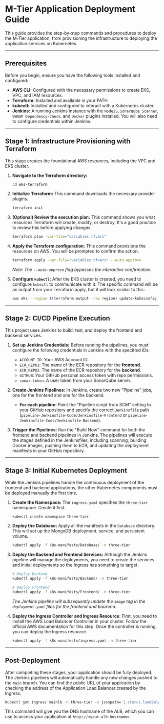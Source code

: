 # M-Tier Application Deployment Guide

This guide provides the step-by-step commands and procedures to deploy the M-Tier application, from provisioning the infrastructure to deploying the application services on Kubernetes.

---

## Prerequisites

Before you begin, ensure you have the following tools installed and configured:

-   **AWS CLI:** Configured with the necessary permissions to create EKS, VPC, and IAM resources.
-   **Terraform:** Installed and available in your PATH.
-   **kubectl:** Installed and configured to interact with a Kubernetes cluster.
-   **Jenkins:** A running Jenkins instance with the `NodeJS`, `SonarQube Scanner`, `OWASP Dependency-Check`, and `Docker` plugins installed. You will also need to configure credentials within Jenkins.

---

## Stage 1: Infrastructure Provisioning with Terraform

This stage creates the foundational AWS resources, including the VPC and EKS cluster.

1.  **Navigate to the Terraform directory:**
    ```bash
    cd eks-terraform
    ```

2.  **Initialize Terraform:**
    This command downloads the necessary provider plugins.
    ```bash
    terraform init
    ```

3.  **(Optional) Review the execution plan:**
    This command shows you what resources Terraform will create, modify, or destroy. It's a good practice to review this before applying changes.
    ```bash
    terraform plan -var-file="variables.tfvars"
    ```

4.  **Apply the Terraform configuration:**
    This command provisions the resources on AWS. You will be prompted to confirm the action.
    ```bash
    terraform apply -var-file="variables.tfvars" --auto-approve
    ```
    *Note: The `--auto-approve` flag bypasses the interactive confirmation.*

5.  **Configure `kubectl`:**
    After the EKS cluster is created, you need to configure `kubectl` to communicate with it. The specific command will be an output from your Terraform apply, but it will look similar to this:
    ```bash
    aws eks --region $(terraform output -raw region) update-kubeconfig --name $(terraform output -raw cluster_name)
    ```

---

## Stage 2: CI/CD Pipeline Execution

This project uses Jenkins to build, test, and deploy the frontend and backend services.

1.  **Set up Jenkins Credentials:**
    Before running the pipelines, you must configure the following credentials in Jenkins with the specified IDs:
    -   `ACCOUNT_ID`: Your AWS Account ID.
    -   `ECR_REPO1`: The name of the ECR repository for the **frontend**.
    -   `ECR_REPO2`: The name of the ECR repository for the **backend**.
    -   `GITHUB`: Your GitHub personal access token with repo permissions.
    -   `sonar-token`: A user token from your SonarQube server.

2.  **Create Jenkins Pipelines:**
    In Jenkins, create two new "Pipeline" jobs, one for the frontend and one for the backend.
    -   **For each pipeline:** Point the "Pipeline script from SCM" setting to your GitHub repository and specify the correct `Jenkinsfile` path (`pipeline-Jenkinsfile-Code/Jenkinsfile-Frontend` or `pipeline-Jenkinsfile-Code/Jenkinsfile-Backend`).

3.  **Trigger the Pipelines:**
    Run the "Build Now" command for both the frontend and backend pipelines in Jenkins. The pipelines will execute the stages defined in the Jenkinsfiles, including scanning, building Docker images, pushing them to ECR, and updating the deployment manifests in your GitHub repository.

---

## Stage 3: Initial Kubernetes Deployment

While the Jenkins pipelines handle the continuous deployment of the frontend and backend applications, the other Kubernetes components must be deployed manually the first time.

1.  **Create the Namespace:**
    The `ingress.yaml` specifies the `three-tier` namespace. Create it first.
    ```bash
    kubectl create namespace three-tier
    ```

2.  **Deploy the Database:**
    Apply all the manifests in the `Database` directory. This will set up the MongoDB deployment, service, and persistent volume.
    ```bash
    kubectl apply -f k8s-manifests/Database/ -n three-tier
    ```

3.  **Deploy the Backend and Frontend Services:**
    Although the Jenkins pipeline will manage the deployments, you need to create the services and initial deployments so the Ingress has something to target.
    ```bash
    # Deploy Backend
    kubectl apply -f k8s-manifests/Backend/ -n three-tier

    # Deploy Frontend
    kubectl apply -f k8s-manifests/Frontend/ -n three-tier
    ```
    *The Jenkins pipeline will subsequently update the `image` tag in the `deployment.yaml` files for the frontend and backend.*

4.  **Deploy the Ingress Controller and Ingress Resource:**
    First, you need to install the AWS Load Balancer Controller in your cluster. Follow the official AWS documentation for this step. Once the controller is running, you can deploy the Ingress resource.
    ```bash
    kubectl apply -f k8s-manifests/ingress.yaml -n three-tier
    ```

---

## Post-Deployment

After completing these stages, your application should be fully deployed. The Jenkins pipelines will automatically handle any new changes pushed to the `main` branch. You can find the public URL of your application by checking the address of the Application Load Balancer created by the Ingress.

```bash
kubectl get ingress mainlb -n three-tier -o jsonpath='{.status.loadBalancer.ingress[0].hostname}'
```
This command will give you the DNS hostname of the ALB, which you can use to access your application at `http://<your-alb-hostname>`. 